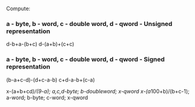 Compute:

### a - byte, b - word, c - double word, d - qword - Unsigned representation
d-b+a-(b+c)
d-(a+b)+(c+c)

### a - byte, b - word, c - double word, d - qword - Signed representation
(b-a+c-d)-(d+c-a-b)
c+d-a-b+(c-a)


x-(a+b+c*d)/(9-a); a,c,d-byte; b-doubleword; x-qword
x-(a*100+b)/(b+c-1); a-word; b-byte; c-word; x-qword
